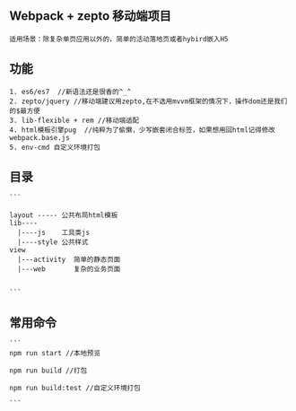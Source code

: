 ## Webpack + zepto 移动端项目

    适用场景：除复杂单页应用以外的，简单的活动落地页或者hybird嵌入H5

## 功能

    1. es6/es7  //新语法还是很香的^_^
    2. zepto/jquery //移动端建议用zepto,在不选用mvvm框架的情况下，操作dom还是我们的$最方便
    3. lib-flexible + rem //移动端适配
    4. html模板引擎pug  //纯粹为了偷懒，少写嵌套闭合标签，如果想用回html记得修改webpack.base.js
    5. env-cmd 自定义环境打包

## 目录

    ```

    layout ----- 公共布局html模板
    lib----
      |----js    工具类js
      |----style 公共样式
    view
      |---activity  简单的静态页面
      |---web       复杂的业务页面  

      
    ```

## 常用命令

    ```
    npm run start //本地预览
    
    npm run build //打包

    npm run build:test //自定义环境打包

    ```
